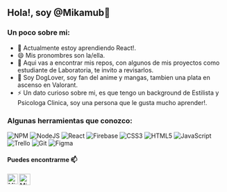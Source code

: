 ## Hola!, soy @Mikamub👋

### Un poco sobre mi:

- 🌱 Actualmente estoy aprendiendo React!.
- 😄 Mis pronombres son la/ella.
- 🤔 Aqui vas a encontrar mis repos, con algunos de mis proyectos como estudiante de Laboratoria, te invito a revisarlos.
- 🤔 Soy DogLover, soy fan del anime y mangas, tambien una plata en ascenso en Valorant.
- ⚡ Un dato curioso sobre mi, es que tengo un background de Estilista y Psicologa Clinica, soy una persona que le gusta mucho aprender!.

### Algunas herramientas que conozco:

<p align="center">
  
![NPM](https://img.shields.io/badge/NPM-%23CB3837.svg?style=for-the-badge&logo=npm&logoColor=white)
![NodeJS](https://img.shields.io/badge/node.js-6DA55F?style=for-the-badge&logo=node.js&logoColor=white)
![React](https://img.shields.io/badge/react-%2320232a.svg?style=for-the-badge&logo=react&logoColor=%2361DAFB)
![Firebase](https://img.shields.io/badge/firebase-%23039BE5.svg?style=for-the-badge&logo=firebase)
![CSS3](https://img.shields.io/badge/css3-%231572B6.svg?style=for-the-badge&logo=css3&logoColor=white)
![HTML5](https://img.shields.io/badge/html5-%23E34F26.svg?style=for-the-badge&logo=html5&logoColor=white)
![JavaScript](https://img.shields.io/badge/javascript-%23323330.svg?style=for-the-badge&logo=javascript&logoColor=%23F7DF1E)
![Trello](https://img.shields.io/badge/Trello-%23026AA7.svg?style=for-the-badge&logo=Trello&logoColor=white)
![Git](https://img.shields.io/badge/git-%23F05033.svg?style=for-the-badge&logo=git&logoColor=white)
![Figma](https://img.shields.io/badge/Figma-%23FF61A6.svg?style=for-the-badge&logo=figma&logoColor=white)

</p>

#### Puedes encontrarme 📫

  <a href="https://www.linkedin.com/in/mikaella-mu%C3%B1oz/">
  <img align="left" alt="Mikaella Muñoz | Linkedin" width="24px" src="https://github.com/TheDudeThatCode/TheDudeThatCode/blob/master/Assets/Linkedin.svg" />
  </a>
  <a href="mailto:mikamub@gmail.com">
  <img align="left" alt="Mikaella Muñoz | Gmail" width="26px" src="https://github.com/TheDudeThatCode/TheDudeThatCode/blob/master/Assets/Gmail.svg" />
  </a>
